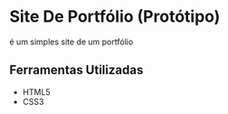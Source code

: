 # Site De Portfólio (Protótipo)

é um simples site de um portfólio

## Ferramentas Utilizadas

- HTML5
- CSS3
